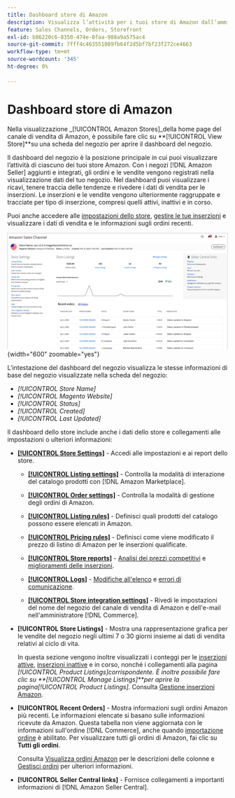 ```yaml
---
title: Dashboard store di Amazon
description: Visualizza l’attività per i tuoi store di Amazon dall’amministratore di Commerce utilizzando la dashboard di Amazon Store.
feature: Sales Channels, Orders, Storefront
exl-id: b86220c6-8350-474e-8faa-988a9a575ac4
source-git-commit: 7fff4c463551089fb64f2d5bf7bf23f272ce4663
workflow-type: tm+mt
source-wordcount: '345'
ht-degree: 0%

---
```


# Dashboard store di Amazon

Nella visualizzazione _[!UICONTROL Amazon Stores]_della home page del canale di vendita di Amazon, è possibile fare clic su **[!UICONTROL View Store]**su una scheda del negozio per aprire il dashboard del negozio.

Il dashboard del negozio è la posizione principale in cui puoi visualizzare l’attività di ciascuno dei tuoi store Amazon. Con i negozi [!DNL Amazon Seller] aggiunti e integrati, gli ordini e le vendite vengono registrati nella visualizzazione dati del tuo negozio. Nel dashboard puoi visualizzare i ricavi, tenere traccia delle tendenze e rivedere i dati di vendita per le inserzioni. Le inserzioni e le vendite vengono ulteriormente raggruppate e tracciate per tipo di inserzione, compresi quelli attivi, inattivi e in corso.

Puoi anche accedere alle [impostazioni dello store](./ob-store-review.md), [gestire le tue inserzioni](./managing-product-listings.md) e visualizzare i dati di vendita e le informazioni sugli ordini recenti.

![Dashboard di Amazon Store](assets/amazon-store-dashboard.png){width="600" zoomable="yes"}

L’intestazione del dashboard del negozio visualizza le stesse informazioni di base del negozio visualizzate nella scheda del negozio:

- _[!UICONTROL Store Name]_
- _[!UICONTROL Magento Website]_
- _[!UICONTROL Status]_
- _[!UICONTROL Created]_
- _[!UICONTROL Last Updated]_

Il dashboard dello store include anche i dati dello store e collegamenti alle impostazioni o ulteriori informazioni:

- [**[!UICONTROL Store Settings]**](./ob-store-review.md) - Accedi alle impostazioni e ai report dello store.

   - [**[!UICONTROL Listing settings]**](./listing-settings.md) - Controlla la modalità di interazione del catalogo prodotti con [!DNL Amazon Marketplace].

   - [**[!UICONTROL Order settings]**](./order-settings.md) - Controlla la modalità di gestione degli ordini di Amazon.

   - [**[!UICONTROL Listing rules]**](./listing-rules.md) - Definisci quali prodotti del catalogo possono essere elencati in Amazon.

   - [**[!UICONTROL Pricing rules]**](./pricing-products.md) - Definisci come viene modificato il prezzo di listino di Amazon per le inserzioni qualificate.

   - [**[!UICONTROL Store reports]**](./amazon-logs-reports.md) - [Analisi dei prezzi competitivi](./competitive-price-analysis.md) e [miglioramenti delle inserzioni](./listing-improvements.md).

   - [**[!UICONTROL Logs]**](./amazon-logs-reports.md) - [Modifiche all&#39;elenco](./listing-changes-log.md) e [errori di comunicazione](./communication-errors-log.md).

   - [**[!UICONTROL Store integration settings]**](./store-integration-settings.md) - Rivedi le impostazioni del nome del negozio del canale di vendita di Amazon e dell&#39;e-mail nell&#39;amministratore [!DNL Commerce].

- **[!UICONTROL Store Listings]** - Mostra una rappresentazione grafica per le vendite del negozio negli ultimi 7 o 30 giorni insieme ai dati di vendita relativi al ciclo di vita.

  In questa sezione vengono inoltre visualizzati i conteggi per le [inserzioni attive](./active-listings.md), [inserzioni inattive](./inactive-listings.md) e in corso, nonché i collegamenti alla pagina _[!UICONTROL Product Listings]_corrispondente. È inoltre possibile fare clic su **[!UICONTROL Manage Listings]**per aprire la pagina_[!UICONTROL Product Listings]_. Consulta [Gestione inserzioni Amazon](./managing-product-listings.md).

- **[!UICONTROL Recent Orders]** - Mostra informazioni sugli ordini Amazon più recenti. Le informazioni elencate si basano sulle informazioni ricevute da Amazon. Questa tabella non viene aggiornata con le informazioni sull&#39;ordine [!DNL Commerce], anche quando [importazione ordine](./order-settings.md) è abilitato. Per visualizzare tutti gli ordini di Amazon, fai clic su **Tutti gli ordini**.

  Consulta [Visualizza ordini Amazon](./amazon-orders-all.md) per le descrizioni delle colonne e [Gestisci ordini](./managing-orders.md) per ulteriori informazioni.

- **[!UICONTROL Seller Central links]** - Fornisce collegamenti a importanti informazioni di [!DNL Amazon Seller Central].
